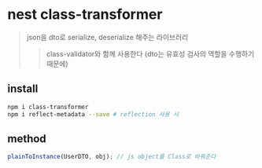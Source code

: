 # nest class-transformer

> json을 dto로 serialize, deserialize 해주는 라이브러리
>
> > class-validator와 함께 사용한다 (dto는 유효성 검사의 역할을 수행하기 때문에)

## install

```bash
npm i class-transformer
npm i reflect-metadata --save # reflection 사용 시
```

## method

```ts
plainToInstance(UserDTO, obj); // js object를 Class로 바꿔준다
```

